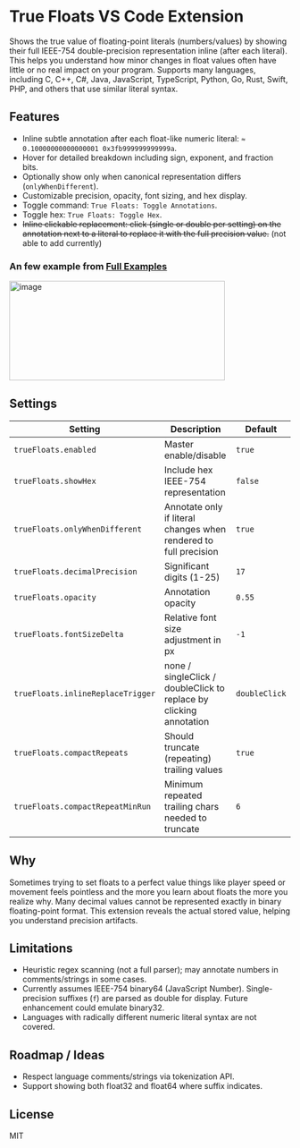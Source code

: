 # True Floats VS Code Extension

Shows the true value of floating-point literals (numbers/values) by showing their full IEEE-754 double-precision representation inline (after each literal). This helps you understand how minor changes in float values often have little or no real impact on your program.
Supports many languages, including C, C++, C#, Java, JavaScript, TypeScript, Python, Go, Rust, Swift, PHP, and others that use similar literal syntax.

## Features

- Inline subtle annotation after each float-like numeric literal: `≈ 0.10000000000000001 0x3fb999999999999a`.
- Hover for detailed breakdown including sign, exponent, and fraction bits.
- Optionally show only when canonical representation differs (`onlyWhenDifferent`).
- Customizable precision, opacity, font sizing, and hex display.
- Toggle command: `True Floats: Toggle Annotations`.
- Toggle hex: `True Floats: Toggle Hex`.
- ~~Inline clickable replacement: click (single or double per setting) on the annotation next to a literal to replace it with the full precision value.~~ (not able to add currently)

### An few example from [Full Examples](Examples.md) 

<img width="386" height="178" alt="image" src="https://github.com/user-attachments/assets/83f4fe69-1f73-49a4-9593-71e75c5d9548" />


## Settings

| Setting | Description | Default |
|---------|-------------|---------|
| `trueFloats.enabled` | Master enable/disable | `true` |
| `trueFloats.showHex` | Include hex IEEE-754 representation | `false` |
| `trueFloats.onlyWhenDifferent` | Annotate only if literal changes when rendered to full precision | `true` |
| `trueFloats.decimalPrecision` | Significant digits (1-25) | `17` |
| `trueFloats.opacity` | Annotation opacity | `0.55` |
| `trueFloats.fontSizeDelta` | Relative font size adjustment in px | `-1` |
| `trueFloats.inlineReplaceTrigger` | none / singleClick / doubleClick to replace by clicking annotation | `doubleClick` |
| `trueFloats.compactRepeats` | Should truncate (repeating) trailing values | `true` |
| `trueFloats.compactRepeatMinRun` | Minimum repeated trailing chars needed to truncate | `6` |

## Why

Sometimes trying to set floats to a perfect value things like player speed or movement feels pointless and the more you learn about floats the more you realize why. Many decimal values cannot be represented exactly in binary floating-point format. This extension reveals the actual stored value, helping you understand precision artifacts.

## Limitations

- Heuristic regex scanning (not a full parser); may annotate numbers in comments/strings in some cases.
- Currently assumes IEEE-754 binary64 (JavaScript Number). Single-precision suffixes (`f`) are parsed as double for display. Future enhancement could emulate binary32.
- Languages with radically different numeric literal syntax are not covered.

## Roadmap / Ideas

- Respect language comments/strings via tokenization API.
- Support showing both float32 and float64 where suffix indicates.

## License

MIT
